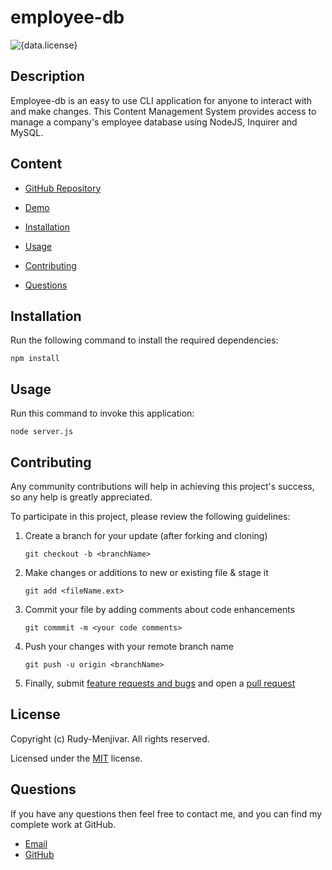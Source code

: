 # employee-db
![{data.license}](https://shields.io/badge/license-MIT-green)

## Description
    
Employee-db is an easy to use CLI application for anyone to interact with and make changes. This Content Management System provides access to manage a company's employee database using NodeJS, Inquirer and MySQL.
    

## Content

* [GitHub Repository](https://github.com/Rudy-Menjivar/employee-db/)

* [Demo](https://drive.google.com/file/d/1IPAS4arbrdidgVSikwsmyykH3chVM_FM/view)

* [Installation](#installation)

* [Usage](#usage)

* [Contributing](#contributing)

* [Questions](#questions)

## Installation

Run the following command to install the required dependencies:
```
npm install
```
  

## Usage

Run this command to invoke this application:
```
node server.js
```
  

## Contributing
    
Any community contributions will help in achieving this project's success, so any help is greatly appreciated.
    
To participate in this project, please review the following guidelines:
    
1. Create a branch for your update (after forking and cloning)
    
   `git checkout -b <branchName>`
    
2. Make changes or additions to new or existing file & stage it
    
   `git add <fileName.ext>`
    
3. Commit your file by adding comments about code enhancements
    
   `git commmit -m <your code comments>`
    
4. Push your changes with your remote branch name
    
   `git push -u origin <branchName>`
    
5. Finally, submit [feature requests and bugs](https://github.com/Rudy-Menjivar/employee-db/issues) and open a [pull request](https://github.com/Rudy-Menjivar/employee-db/pulls)


## License

Copyright (c) Rudy-Menjivar. All rights reserved.
    
Licensed under the [MIT](./LICENSE.txt) license.


## Questions
  
If you have any questions then feel free to contact me, and you can find my complete work at GitHub.
- [Email](mailto:rudy.menjivar@gmail.com)
- [GitHub](https://github.com/Rudy-Menjivar)